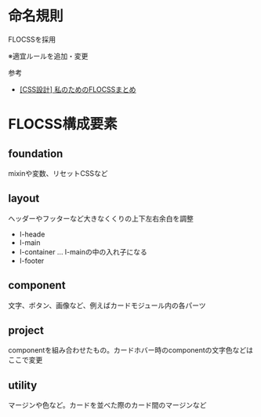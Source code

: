 # 命名規則

FLOCSSを採用

※適宜ルールを追加・変更

参考

- [[CSS設計] 私のためのFLOCSSまとめ](https://qiita.com/super-mana-chan/items/644c6827be954c8db2c0)

# FLOCSS構成要素

## foundation

mixinや変数、リセットCSSなど

## layout

ヘッダーやフッターなど大きなくくりの上下左右余白を調整

- l-heade
- l-main
- l-container ... l-mainの中の入れ子になる
- l-footer

## component

文字、ボタン、画像など、例えばカードモジュール内の各パーツ

## project

componentを組み合わせたもの。カードホバー時のcomponentの文字色などはここで変更

## utility

マージンや色など。カードを並べた際のカード間のマージンなど
